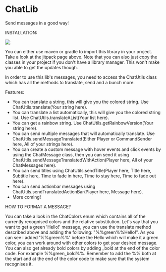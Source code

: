 # ChatLib
Send messages in a good way!

INSTALLATION:

[![](https://jitpack.io/v/Will0mane/ChatLib.svg)](https://jitpack.io/#Will0mane/ChatLib)

You can either use maven or gradle to import
this library in your project.
Take a look at the jitpack page above.
Note that you can also just copy the classes
in your project if you don't have a library manager.
This won't make you able to get the updates though.

In order to use this lib's messages, you
need to access the ChatUtils class which
has all the methods to translate, send
and a bunch more.

Features:
 - You can translate a string, this will give you the colored string. Use ChatUtils.translate(Your string here).
 - You can translate a list automatically, this will give you the colored string list. Use ChatUtils.translateAList(Your list here).
 - You can get a rainbow string. Use ChatUtils.getRainbowVersion(Your string here).
 - You can send multiple messages that will automatically translate. Use ChatUtils.sendMessageTranslated(Either Player or CommandSender here, All of your strings here).
 - You can create a custom message with hover events and click events by using the ChatMessage class, then you can send it using 
 ChatUtils.sendMessageTranslatedWithAction(Player here, All of your ChatMessages here).
 - You can send titles using ChatUtils.sendTitle(Player here, Title here, Subtitle here, Time to fade in here, Time to stay here, Time to fade out here).
 - You can send actionbar messages using ChatUtils.sendTranslatedActionBar(Player here, Message here).
 - More coming!

HOW TO FORMAT A MESSAGE?

You can take a look in the ChatColors enum which contains all of the
currently recognised colors and the relative substitution.
Let's say that you want to get a green 'Hello!' message,
you can use the translate method described above and 
adding the following: "%%green%%Hello!".
As you can see i added '%%green%%' before the Hello which
will make it a green color, you can work around with other
colors to get your desired message.
You can also get already bold colors by adding _bold at
the end of the color code. For example %%green_bold%%.
Remember to add the %% both at the start and at the end of the color code
to make sure that the system recognises it.
